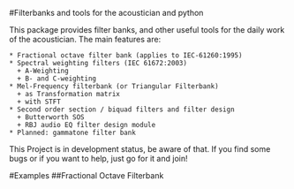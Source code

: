 #Filterbanks and tools for the acoustician and python

This package provides filter banks, and other useful tools for the daily work of the acoustician.
The main features are:

    * Fractional octave filter bank (applies to IEC-61260:1995)
    * Spectral weighting filters (IEC 61672:2003)
      + A-Weighting
      + B- and C-weighting
    * Mel-Frequency filterbank (or Triangular Filterbank)
      + as Transformation matrix
      + with STFT
    * Second order section / biquad filters and filter design
      + Butterworth SOS
      + RBJ audio EQ filter design module
    * Planned: gammatone filter bank

This Project is in development status, be aware of that. If you find some bugs or if you want to help, just go for it and join!

#Examples
##Fractional Octave Filterbank

